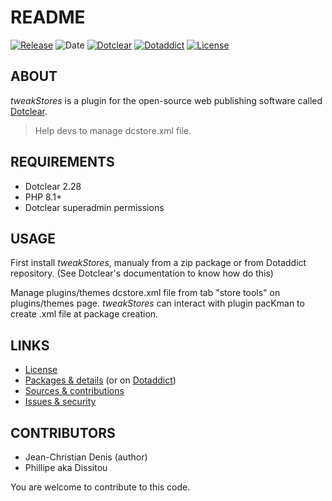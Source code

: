 # README

[![Release](https://img.shields.io/badge/release-1.2-a2cbe9.svg)](https://github.com/JcDenis/tweakStores/releases)
![Date](https://img.shields.io/badge/date-2023.11.04-c44d58.svg)
[![Dotclear](https://img.shields.io/badge/dotclear-v2.28-137bbb.svg)](https://fr.dotclear.org/download)
[![Dotaddict](https://img.shields.io/badge/dotaddict-official-9ac123.svg)](https://plugins.dotaddict.org/dc2/details/tweakStores)
[![License](https://img.shields.io/badge/license-GPL--2.0-ececec.svg)](https://github.com/JcDenis/tweakStores/src/branch/master/LICENSE)

## ABOUT

_tweakStores_ is a plugin for the open-source web publishing software called [Dotclear](https://www.dotclear.org).

> Help devs to manage dcstore.xml file.

## REQUIREMENTS

* Dotclear 2.28
* PHP 8.1+
* Dotclear superadmin permissions

## USAGE

First install _tweakStores_, manualy from a zip package or from 
Dotaddict repository. (See Dotclear's documentation to know how do this)

Manage plugins/themes dcstore.xml file from tab "store tools" on plugins/themes page.
_tweakStores_ can interact with plugin pacKman to create .xml file at
package creation.

## LINKS

* [License](https://github.com/JcDenis/tweakStores/src/branch/master/LICENSE)
* [Packages & details](https://github.com/JcDenis/tweakStores/releases) (or on [Dotaddict](https://plugins.dotaddict.org/dc2/details/tweakStores))
* [Sources & contributions](https://github.com/JcDenis/tweakStores)
* [Issues & security](https://github.com/JcDenis/tweakStores/issues)

## CONTRIBUTORS

* Jean-Christian Denis (author)
* Phillipe aka Dissitou

You are welcome to contribute to this code.
